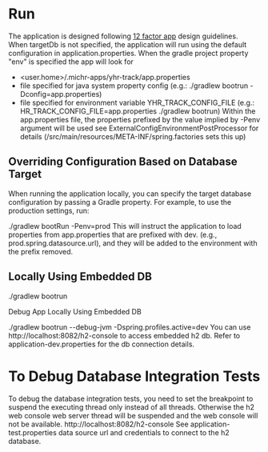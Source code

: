 # Run

The application is designed following [12 factor app](https://12factor.net/) design guidelines.  
When targetDb is not specified, the application will run using the default configuration in application.properties. When the gradle project property "env" is specified the app will look for   
* <user.home>/.michr-apps/yhr-track/app.properties
* file specified for java system property config (e.g.: ./gradlew bootrun -Dconfig=app.properties)
* file specified for environment variable YHR_TRACK_CONFIG_FILE (e.g.: HR_TRACK_CONFIG_FILE=app.properties ./gradlew bootrun)
Within the app.properties file, the properties prefixed by the value implied by -Penv argument will be used
see ExternalConfigEnvironmentPostProcessor for details (/src/main/resources/META-INF/spring.factories sets this up)

## Overriding Configuration Based on Database Target
When running the application locally, you can specify the target database configuration by passing a Gradle property. For example, to use the production settings, run:

./gradlew bootRun -Penv=prod
This will instruct the application to load properties from app.properties that are prefixed with dev. (e.g., prod.spring.datasource.url), and they will be added to the environment with the prefix removed.

## Locally Using Embedded DB

./gradlew bootrun

Debug App Locally Using Embedded DB

./gradlew bootrun --debug-jvm -Dspring.profiles.active=dev
You can use http://localhost:8082/h2-console to access embedded h2 db. Refer to application-dev.properties for the db connection details.

# To Debug Database Integration Tests

To debug the database integration tests, you need to set the breakpoint to suspend the executing thread only instead of all threads. 
Otherwise the h2 web console web server thread will be suspended and the web console will not be available.
http://localhost:8082/h2-console
See application-test.properties data source url and credentials to connect to the h2 database.
